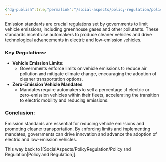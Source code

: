 ```yaml
---
{"dg-publish":true,"permalink":"/social-aspects/policy-regulation/policy-regulation-branches/emission-standards/"}
---
```


Emission standards are crucial regulations set by governments to limit vehicle emissions, including greenhouse gases and other pollutants. These standards incentivise automakers to produce cleaner vehicles and drive technological advancements in electric and low-emission vehicles.

### Key Regulations:

- **Vehicle Emission Limits:**
    - Governments enforce limits on vehicle emissions to reduce air pollution and mitigate climate change, encouraging the adoption of cleaner transportation options.
- **Zero-Emission Vehicle Mandates:**
    - Mandates require automakers to sell a percentage of electric or zero-emission vehicles within their fleets, accelerating the transition to electric mobility and reducing emissions.

### Conclusion:

Emission standards are essential for reducing vehicle emissions and promoting cleaner transportation. By enforcing limits and implementing mandates, governments can drive innovation and advance the adoption of electric and low-emission vehicles.

This way back to [[SocialAspects/PolicyRegulation/Policy and Regulation\|Policy and Regulation]]. 
